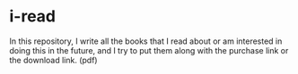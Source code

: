 # i-read
In this repository, I write all the books that I read about or am interested in doing this in the future, and I try to put them along with the purchase link or the download link. (pdf)
